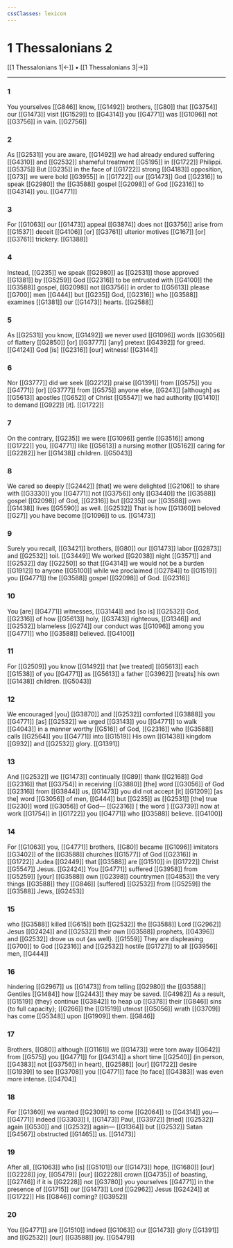 ```yaml
---
cssClasses: lexicon
---
```


# 1 Thessalonians 2

[[1 Thessalonians 1|←]] • [[1 Thessalonians 3|→]]

---

### 1
You yourselves [[G846]] know, [[G1492]] brothers, [[G80]] that [[G3754]] our [[G1473]] visit [[G1529]] to [[G4314]] you [[G4771]] was [[G1096]] not [[G3756]] in vain. [[G2756]]

### 2
As [[G2531]] you are aware, [[G1492]] we had already endured suffering [[G4310]] and [[G2532]] shameful treatment [[G5195]] in [[G1722]] Philippi. [[G5375]] But [[G235]] in the face of [[G1722]] strong [[G4183]] opposition, [[G73]] we were bold [[G3955]] in [[G1722]] our [[G1473]] God [[G2316]] to speak [[G2980]] the [[G3588]] gospel [[G2098]] of God [[G2316]] to [[G4314]] you. [[G4771]]

### 3
For [[G1063]] our [[G1473]] appeal [[G3874]] does not [[G3756]] arise from [[G1537]] deceit [[G4106]] [or] [[G3761]] ulterior motives [[G167]] [or] [[G3761]] trickery. [[G1388]]

### 4
Instead, [[G235]] we speak [[G2980]] as [[G2531]] those approved [[G1381]] by [[G5259]] God [[G2316]] to be entrusted with [[G4100]] the [[G3588]] gospel, [[G2098]] not [[G3756]] in order to [[G5613]] please [[G700]] men [[G444]] but [[G235]] God, [[G2316]] who [[G3588]] examines [[G1381]] our [[G1473]] hearts. [[G2588]]

### 5
As [[G2531]] you know, [[G1492]] we never used [[G1096]] words [[G3056]] of flattery [[G2850]] [or] [[G3777]] [any] pretext [[G4392]] for greed. [[G4124]] God [is] [[G2316]] [our] witness! [[G3144]]

### 6
Nor [[G3777]] did we seek [[G2212]] praise [[G1391]] from [[G575]] you [[G4771]] [or] [[G3777]] from [[G575]] anyone else, [[G243]] [although] as [[G5613]] apostles [[G652]] of Christ [[G5547]] we had authority [[G1410]] to demand [[G922]] [it]. [[G1722]]

### 7
On the contrary, [[G235]] we were [[G1096]] gentle [[G3516]] among [[G1722]] you, [[G4771]] like [[G5613]] a nursing mother [[G5162]] caring for [[G2282]] her [[G1438]] children. [[G5043]]

### 8
We cared so deeply [[G2442]] [that] we were delighted [[G2106]] to share with [[G3330]] you [[G4771]] not [[G3756]] only [[G3440]] the [[G3588]] gospel [[G2098]] of God, [[G2316]] but [[G235]] our [[G3588]] own [[G1438]] lives [[G5590]] as well. [[G2532]] That is how [[G1360]] beloved [[G27]] you have become [[G1096]] to us. [[G1473]]

### 9
Surely you recall, [[G3421]] brothers, [[G80]] our [[G1473]] labor [[G2873]] and [[G2532]] toil. [[G3449]] We worked [[G2038]] night [[G3571]] and [[G2532]] day [[G2250]] so that [[G4314]] we would not be a burden [[G1912]] to anyone [[G5100]] while we proclaimed [[G2784]] to [[G1519]] you [[G4771]] the [[G3588]] gospel [[G2098]] of God. [[G2316]]

### 10
You [are] [[G4771]] witnesses, [[G3144]] and [so is] [[G2532]] God, [[G2316]] of how [[G5613]] holy, [[G3743]] righteous, [[G1346]] and [[G2532]] blameless [[G274]] our conduct was [[G1096]] among you [[G4771]] who [[G3588]] believed. [[G4100]]

### 11
For [[G2509]] you know [[G1492]] that [we treated] [[G5613]] each [[G1538]] of you [[G4771]] as [[G5613]] a father [[G3962]] [treats] his own [[G1438]] children. [[G5043]]

### 12
We encouraged [you] [[G3870]] and [[G2532]] comforted [[G3888]] you [[G4771]] [as] [[G2532]] we urged [[G3143]] you [[G4771]] to walk [[G4043]] in a manner worthy [[G516]] of God, [[G2316]] who [[G3588]] calls [[G2564]] you [[G4771]] into [[G1519]] His own [[G1438]] kingdom [[G932]] and [[G2532]] glory. [[G1391]]

### 13
And [[G2532]] we [[G1473]] continually [[G89]] thank [[G2168]] God [[G2316]] that [[G3754]] in receiving [[G3880]] [the] word [[G3056]] of God [[G2316]] from [[G3844]] us, [[G1473]] you did not accept [it] [[G1209]] [as the] word [[G3056]] of men, [[G444]] but [[G235]] as [[G2531]] [the] true [[G230]] word [[G3056]] of God— [[G2316]] [ the word ] [[G3739]] now at work [[G1754]] in [[G1722]] you [[G4771]] who [[G3588]] believe. [[G4100]]

### 14
For [[G1063]] you, [[G4771]] brothers, [[G80]] became [[G1096]] imitators [[G3402]] of the [[G3588]] churches [[G1577]] of God [[G2316]] in [[G1722]] Judea [[G2449]] that [[G3588]] are [[G1510]] in [[G1722]] Christ [[G5547]] Jesus. [[G2424]] You [[G4771]] suffered [[G3958]] from [[G5259]] [your] [[G3588]] own [[G2398]] countrymen [[G4853]] the very things [[G3588]] they [[G846]] [suffered] [[G2532]] from [[G5259]] the [[G3588]] Jews, [[G2453]]

### 15
who [[G3588]] killed [[G615]] both [[G2532]] the [[G3588]] Lord [[G2962]] Jesus [[G2424]] and [[G2532]] their own [[G3588]] prophets, [[G4396]] and [[G2532]] drove us out {as well}. [[G1559]] They are displeasing [[G700]] to God [[G2316]] and [[G2532]] hostile [[G1727]] to all [[G3956]] men, [[G444]]

### 16
hindering [[G2967]] us [[G1473]] from telling [[G2980]] the [[G3588]] Gentiles [[G1484]] how [[G2443]] they may be saved. [[G4982]] As a result, [[G1519]] {they} continue [[G3842]] to heap up [[G378]] their [[G846]] sins {to full capacity}; [[G266]] the [[G1519]] utmost [[G5056]] wrath [[G3709]] has come [[G5348]] upon [[G1909]] them. [[G846]]

### 17
Brothers, [[G80]] although [[G1161]] we [[G1473]] were torn away [[G642]] from [[G575]] you [[G4771]] for [[G4314]] a short time [[G2540]] (in person, [[G4383]] not [[G3756]] in heart), [[G2588]] [our] [[G1722]] desire [[G1939]] to see [[G3708]] you [[G4771]] face [to face] [[G4383]] was even more intense. [[G4704]]

### 18
For [[G1360]] we wanted [[G2309]] to come [[G2064]] to [[G4314]] you— [[G4771]] indeed [[G3303]] I, [[G1473]] Paul, [[G3972]] [tried] [[G2532]] again [[G530]] and [[G2532]] again— [[G1364]] but [[G2532]] Satan [[G4567]] obstructed [[G1465]] us. [[G1473]]

### 19
After all, [[G1063]] who [is] [[G5101]] our [[G1473]] hope, [[G1680]] [our] [[G2228]] joy, [[G5479]] [our] [[G2228]] crown [[G4735]] of boasting, [[G2746]] if it is [[G2228]] not [[G3780]] you yourselves [[G4771]] in the presence of [[G1715]] our [[G1473]] Lord [[G2962]] Jesus [[G2424]] at [[G1722]] His [[G846]] coming? [[G3952]]

### 20
You [[G4771]] are [[G1510]] indeed [[G1063]] our [[G1473]] glory [[G1391]] and [[G2532]] [our] [[G3588]] joy. [[G5479]]

